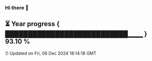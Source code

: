 ### Hi there 👋
⏳ Year progress { ███████████████████████████▁▁▁ } 93.10 %
---
⏰ Updated on Fri, 06 Dec 2024 18:14:18 GMT

